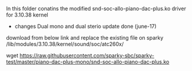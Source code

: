 In this folder conatins the modified snd-soc-allo-piano-dac-plus.ko driver for 3.10.38 kernel

 - changes Dual mono and dual sterio update done (june-17)

download from below link and replace the existing file on sparky /lib/modules/3.10.38/kernel/sound/soc/atc260x/	

wget https://raw.githubusercontent.com/sparky-sbc/sparky-test/master/piano-dac-plus-mono/snd-soc-allo-piano-dac-plus.ko

